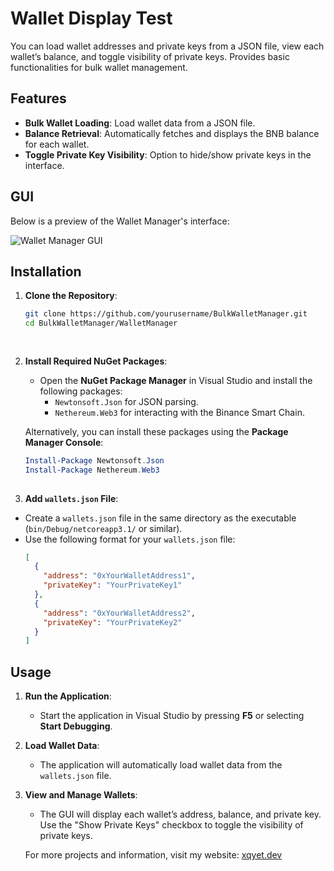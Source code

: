 # Wallet Display Test

You can load wallet addresses and private keys from a JSON file, view each wallet’s balance, and toggle visibility of private keys. Provides basic functionalities for bulk wallet management.


## Features

- **Bulk Wallet Loading**: Load wallet data from a JSON file.
- **Balance Retrieval**: Automatically fetches and displays the BNB balance for each wallet.
- **Toggle Private Key Visibility**: Option to hide/show private keys in the interface.

## GUI 

Below is a preview of the Wallet Manager's interface:

![Wallet Manager GUI](WalletManager/manager_gui.png)

## Installation

1. **Clone the Repository**:
   ```bash
   git clone https://github.com/yourusername/BulkWalletManager.git
   cd BulkWalletManager/WalletManager
 
 
2. **Install Required NuGet Packages**:
   - Open the **NuGet Package Manager** in Visual Studio and install the following packages:
     - `Newtonsoft.Json` for JSON parsing.
     - `Nethereum.Web3` for interacting with the Binance Smart Chain.

   Alternatively, you can install these packages using the **Package Manager Console**:
   ```powershell
   Install-Package Newtonsoft.Json
   Install-Package Nethereum.Web3
 
 3. **Add `wallets.json` File**:
   - Create a `wallets.json` file in the same directory as the executable (`bin/Debug/netcoreapp3.1/` or similar).
   - Use the following format for your `wallets.json` file:
     ```json
     [
       {
         "address": "0xYourWalletAddress1",
         "privateKey": "YourPrivateKey1"
       },
       {
         "address": "0xYourWalletAddress2",
         "privateKey": "YourPrivateKey2"
       }
     ]
     ```

## Usage

1. **Run the Application**:
   - Start the application in Visual Studio by pressing **F5** or selecting **Start Debugging**.

2. **Load Wallet Data**:
   - The application will automatically load wallet data from the `wallets.json` file.

3. **View and Manage Wallets**:
   - The GUI will display each wallet’s address, balance, and private key. Use the "Show Private Keys" checkbox to toggle the visibility of private keys.
  
   For more projects and information, visit my website: [xqyet.dev](https://xqyet.dev)

  
